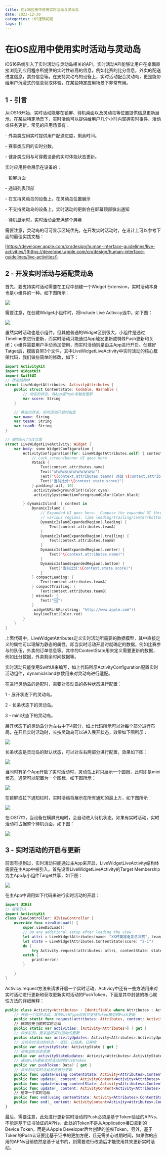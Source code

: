 ```yaml
---
title: 在iOS应用中使用实时活动与灵动岛
date: 2023-12-30
categories: iOS逻辑初窥
tags: []
---
```

# 在iOS应用中使用实时活动与灵动岛

iOS16系统引入了实时活动与灵动岛相关的API。实时活动API能够让用户在桌面直接浏览到应用程序所提供的实时性较高的信息，例如比赛的比分信息，外卖的配送进度信息，票务信息等。在支持灵动岛的设备上，实时活动配合灵动岛，更是能带给用户沉浸式的信息获取体验，在某些特定应用场景下非常有用。

## 1 - 引言

从iOS16开始，实时活动能够在锁屏、待机桌面以及灵动岛等位置提供信息更新展示。在某些特定场景下，实时活动可以提供给用户几个小时内掌握实时事件、活动或任务更新。常见的应用场景有：

\- 外卖类应用实时提供用户配送进度，剩余时间。

\- 赛事类应用的实时分数。

\- 健身类应用与可穿戴设备的实时体能状态更新。

实时应用将会展示在设备的：

\- 锁屏页面

\- 通知列表顶部

\- 在支持灵动岛的设备上，在灵动岛位置展示

\- 不支持灵动岛的设备上，实时活动的更新会在屏幕顶部弹出通知

\- 待机显示时，实时活动会充满整个屏幕

需要注意，灵动岛的可可显示区域优先，在开发实时活动时，在设计上可以参考下面的最佳实践文档：

[https://developer.apple.com/cn/design/human-interface-guidelines/live-activities/](https://developer.apple.com/cn/design/human-interface-guidelines/live-activities/)

## 2 - 开发实时活动与适配灵动岛

首先，要支持实时活动需要在工程中创建一个Widget Extension，实时活动本身也是小组件的一种。如下图所示：

![](https://oscimg.oschina.net/oscnet/up-37c2b760860571f79e65c852e883c6934e4.png)

需要注意，在创建Widget小组件时，将Include Live Activicy选中，如下图：

![](https://oscimg.oschina.net/oscnet/up-0ce2a07fb26403a6f07e1f63431cedf9c24.png)

虽然实时活动也是小组件，但其他普通的Widget区别很大，小组件是通过Timeline来进行更新，而实时活动只能通过App触发更新或特殊Push更新和关闭；小组件需要用户手动添加使用，而实时活动则是由主App进行开启。创建好Tatget后，模版自带3个文件，其中LiveWidgetLiveActivity中实时活动的核心框架代码，我们做些简单的修改，如下：

```swift
import ActivityKit
import WidgetKit
import SwiftUI
// 状态结构体
struct LiveWidgetAttributes: ActivityAttributes {
    public struct ContentState: Codable, Hashable {
        // 动态的状态，有App或Push来触发更新
        var score: String
    }

    // 静态的状态，实时活动开启时指定
    var name: String
    var teamA: String
    var teamB: String
}

// 编写SwiftUI页面
struct LiveWidgetLiveActivity: Widget {
    var body: some WidgetConfiguration {
        ActivityConfiguration(for: LiveWidgetAttributes.self) { context in
            // Lock screen/banner UI goes here
            VStack {
                Text(context.attributes.name)
                Text("💻💻💻💻💻💻💻💻💻💻💻")
                Text("\(context.attributes.teamA) 对战 \(context.attributes.teamB)")
                Text("当前比分:\(context.state.score)")
            }.padding(.all, 10)
            .activityBackgroundTint(Color.cyan)
            .activitySystemActionForegroundColor(Color.black)

        } dynamicIsland: { context in
            DynamicIsland {
                // Expanded UI goes here.  Compose the expanded UI through
                // various regions, like leading/trailing/center/bottom
                DynamicIslandExpandedRegion(.leading) {
                    Text(context.attributes.teamA)
                }
                DynamicIslandExpandedRegion(.trailing) {
                    Text(context.attributes.teamB)
                }
                DynamicIslandExpandedRegion(.center) {
                    Text("\(context.attributes.name)")
                }
                DynamicIslandExpandedRegion(.bottom) {
                    Text("当前比分:\(context.state.score)")
                }
            } compactLeading: {
                Text(context.attributes.teamA)
            } compactTrailing: {
                Text(context.attributes.teamB)
            } minimal: {
                Text("🆚")
            }
            .widgetURL(URL(string: "http://www.apple.com"))
            .keylineTint(Color.red)
        }
    }
}
```

上面代码中，LiveWidgetAttributes定义实时活动所需要的数据模型，其中直接定义的属性可以理解为静态的属性，即当实时活动开启时就确定的数据，例如比赛参与的队伍，外卖的订单信息等。其中的ContentState用来定义需要更新的数据，例如比分数据，外卖剩余时间数据等。

实时活动只能使用SwiftUI来编写，如上代码所示ActivityConfiguration配置实时活动组件，dynamicIsland参数用来对灵动岛进行适配。

在进行灵动岛的适配时，需要对灵动岛的各种状态进行配置：

1 - 展开状态下的灵动岛。

2 - 长条状态下的灵动岛。

3 - mini状态下的灵动岛。

展开状态下的灵动岛分为左右中下4部分，如上代码所示可以对每个部分进行布局，在开启实时活动时，长按灵动岛可以进入展开状态，效果如下图所示：

![](https://oscimg.oschina.net/oscnet/up-2b4e65353eb6e43dc5f4815982b0382687d.png)

长条状态是灵动岛的默认状态，可以对左右两部分进行配置，效果如下图：

![](https://oscimg.oschina.net/oscnet/up-3992c046e56e2c212ba28017a3cbc03ee77.png)

当同时有多个App开启了实时活动时，灵动岛上将只展示一个圆圈，此时即是mini状态，通常可以配置为一个图标，如下图所示：

![](https://oscimg.oschina.net/oscnet/up-48d2520b6d9e2b52dabe1b7169ced9058ef.png)

在锁屏或拉下通知栏时，实时活动将展示在所有通知的最上方，如下图所示：

![](https://oscimg.oschina.net/oscnet/up-e62f3a9987dbd64d2c8b45806eb467c0d21.png)

在iOS17中，当设备在横屏充电时，会自动进入待机状态，如果有实时活动，实时活动将占据整个待机页面，如下图：

![](https://oscimg.oschina.net/oscnet/up-d799bb20730aa0bc48a92a297af61b867be.png)

## 3 - 实时活动的开启与更新

前面有提到过，实时活动只能通过主App来开启，LiveWidgetLiveActivity结构体需要在主App中被引入。首先设置LiveWidgetLiveActivity的Target Membership为主App与小组件Target共享，如下图：

![](https://oscimg.oschina.net/oscnet/up-a70c88441fd085551831028739c1de4773b.png)

在主App中调用如下代码来进行实时活动的开启：

```swift
import UIKit
// 框架引入
import ActivityKit
class ViewController: UIViewController {
    override func viewDidLoad() {
        super.viewDidLoad()
        // Do any additional setup after loading the view.
        let attri = LiveWidgetAttributes(name: "XX杯英雄电竞总决赛", teamA: "王族队", teamB: "斩星队")
        let state = LiveWidgetAttributes.ContentState(score: "2-1")
        do {
            try Activity.request(attributes: attri, contentState: state, pushType: .token) }
        catch {
            print(error)
        }
       
    }
}
```

Activicy.request方法来请求开启一个实时活动，Activicy中还有一些方法用来对实时活动进行更新和获取更新实时活动的PushToken，下面是其中封装的核心属性方法的详细解释：

```swift
public class Activity<Attributes> : Identifiable where Attributes : ActivityAttributes {
    // 开启一个实时活动，其中PushType目前只支持Token模型的Push更新
    public static func request(attributes: Attributes, content: ActivityContent<Activity<Attributes>.ContentState>, pushType: PushType? = nil) throws -> Activity<Attributes>
    // 获取应用当前的实时活动
    public static var activities: [Activity<Attributes>] { get }
    // 异步队列，用来监听实时活动的更新
    public static var activityUpdates: Activity<Attributes>.ActivityUpdates { get }
    // 当前实时活动的状态： 活跃，已结束，已移除
    public var activityState: ActivityState { get }
    // 用来监听状态变更
    public var activityStateUpdates: Activity<Attributes>.ActivityStateUpdates { get }
    // 通过Push更新实时活动时的PushToken
    public var pushToken: Data? { get }
    // 异步的对实时活动状态进行更新
    public func update(using contentState: Activity<Attributes>.ContentState) async
    public func update(_ content: ActivityContent<Activity<Attributes>.ContentState>) async
    public func update(using contentState: Activity<Attributes>.ContentState, alertConfiguration: AlertConfiguration? = nil) async
    public func update(_ content: ActivityContent<Activity<Attributes>.ContentState>, alertConfiguration: AlertConfiguration? = nil) async
    // 结束一个实时活动
    public func end(using contentState: Activity<Attributes>.ContentState? = nil, dismissalPolicy: ActivityUIDismissalPolicy = .default) async
    public func end(_ content: ActivityContent<Activity<Attributes>.ContentState>?, dismissalPolicy: ActivityUIDismissalPolicy = .default) async
}
```

最后，需要注意，此处进行更新实时活动的Push必须是基于Token验证的APNs，不能是基于证书验证的APNs，此处的Token不是从Application接口拿到的Device Token，而是从Apple Developer后台创建的鉴权Token，另外，基于Token的Push认证要比基于证书的更加方便，且无需关心过期时间，如果你的应用的APNs目前依然是基于证书的，则需要进行改造后才能使用其来更新实时活动。